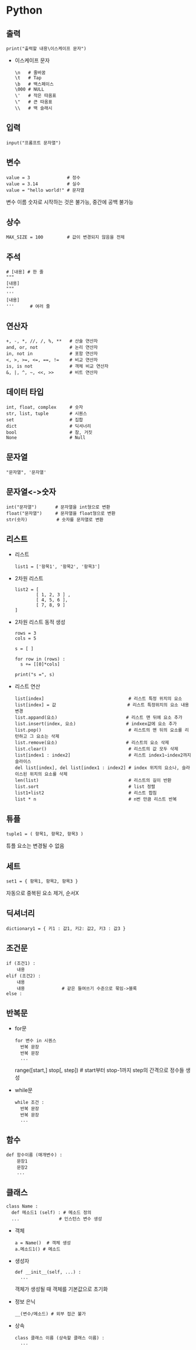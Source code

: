 # Python

## 출력

```
print("출력할 내용\이스케이프 문자")
```
* 이스케이프 문자

  ```
  \n   # 줄바꿈
  \t   # Tap
  \b   # 백스페이스
  \000 # NULL
  \'   # 작은 따옴표
  \"   # 큰 따옴표
  \\   # 백 슬래시
  ```
## 입력

```
input("프롬프트 문자열")
```

## 변수

```
value = 3              # 정수
value = 3.14           # 실수
value = "hello world!" # 문자열
```
변수 이름 숫자로 시작하는 것은 불가능, 중간에 공백 불가능

## 상수

```
MAX_SIZE = 100         # 값이 변경되지 않음을 전제
```

## 주석

```
# [내용] # 한 줄
"""
[내용]
"""
'''
[내용]
'''      # 여러 줄
```

## 연산자

```
+, -, *, //, /, %, **   # 산술 연산자
and, or, not            # 논리 연산자
in, not in              # 포함 연산자
<, >, >=, <=, ==, !=    # 비교 연산자
is, is not              # 객체 비교 연산자
&, |, ^, ~, <<, >>      # 비트 연산자
```

## 데이터 타입

```
int, float, complex     # 숫자
str, list, tuple        # 시퀀스
set                     # 집합
dict                    # 딕셔너리
bool                    # 참, 거짓
None                    # Null
```

## 문자열

```
"문자열", '문자열'
```

## 문자열<->숫자

```
int("문자열")       # 문자열을 int형으로 변환
float("문자열")     # 문자열을 float형으로 변환
str(숫자)           # 숫자를 문자열로 변환
```

## 리스트

* 리스트
  ```
  list1 = ['항목1', '항목2', '항목3']
  ```
* 2차원 리스트
  ```
  list2 = [
          [ 1, 2, 3 ] ,
          [ 4, 5, 6 ],
          [ 7, 8, 9 ]
  ]               
  ```
* 2차원 리스트 동적 생성
  ```
  rows = 3
  cols = 5

  s = [ ]

  for row in (rows) :
    s += [[0]*cols]
  
  print("s =", s)
  ```  
* 리스트 연산
  ```
  list[index]                                # 리스트 특정 위치의 요소
  list[index] = 값                           # 리스트 특정위치의 요소 내용 변경
  list.appand(요소)                          # 리스트 맨 뒤에 요소 추가
  list.insert(index, 요소)                   # indxex값에 요소 추가
  list.pop()                                 # 리스트의 맨 뒤의 요소를 리턴하고 그 요소는 삭제
  list.remove(요소)                          # 리스트의 요소 삭제
  list.clear()                               # 리스트의 값 모두 삭제
  list[index1 : index2]                      # 리스트 index1~index2까지 슬라이스
  del list[index], del list[index1 : index2] # index 위치의 요소나, 슬라이스된 위치의 요소를 삭제
  len(list)                                  # 리스트의 길이 반환
  list.sort                                  # list 정렬
  list1+list2                                # 리스트 합침
  list * n                                   # n번 만큼 리스트 반복
  ```


## 튜플

```
tuple1 = ( 항목1, 항목2, 항목3 )
```
튜플 요소는 변경될 수 없음

## 세트

```
set1 = { 항목1, 항목2, 항목3 }
```
자동으로 중복된 요소 제거, 순서X

## 딕셔너리

```
dictionary1 = { 키1 : 값1, 키2: 값2, 키3 : 값3 }
```

## 조건문
```
if (조건1) :
	내용
elif (조건2) :
	내용
	내용              # 같은 들여쓰기 수준으로 묶임->블록
else :
```

## 반복문
* for문

  ```
  for 변수 in 시퀀스
    반복 문장
    반복 문장
    ...
  ```
  range([start,] stop[, step]) # start부터 stop-1까지 step의 간격으로 정수들 생성

* while문
  
  ```
  while 조건 :
    반복 문장
    반복 문장
    ...
  ```

## 함수

```
def 함수이름 (매개변수) :
    문장1
    문장2
    ...
```

## 클래스

```
class Name : 
  def 메소드1 (self) : # 메소드 정의
  ...               # 인스턴스 변수 생성
```

* 객체

  ```
  a = Name()  # 객체 생성
  a.메소드1() # 메소드 
  ```
* 생성자

  ```
  def __init__(self, ...) : 
    ...
  ```
  객체가 생성될 때 객체를 기본값으로 초기화

* 정보 은닉
  ```
  __(변수/메소드) # 외부 접근 불가
  ```

* 상속
  ```
  class 클래스 이름 (상속할 클래스 이름) :
    ...
  ```
